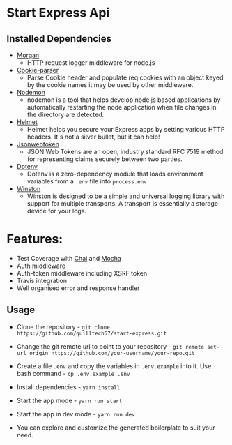# Start Express Api

## Installed Dependencies

- [Morgan](https://www.npmjs.com/package/morgan)
  - HTTP request logger middleware for node.js
- [Cookie-parser](https://www.npmjs.com/package/cookie-parser)
  - Parse Cookie header and populate req.cookies with an object keyed by the cookie names it may be used by other middleware.
- [Nodemon](https://www.npmjs.com/package/nodemon)
  - nodemon is a tool that helps develop node.js based applications by automatically restarting the node application when file changes in the directory are detected.
- [Helmet](https://www.npmjs.com/package/helmet)
  - Helmet helps you secure your Express apps by setting various HTTP headers. It's not a silver bullet, but it can help!
- [Jsonwebtoken](https://www.npmjs.com/package/jsonwebtoken)
  - JSON Web Tokens are an open, industry standard RFC 7519 method for representing claims securely between two parties.
- [Dotenv](https://www.npmjs.com/package/dotenv)
  - Dotenv is a zero-dependency module that loads environment variables from a `.env` file into `process.env`
- [Winston](https://www.npmjs.com/package/winston)
  - Winston is designed to be a simple and universal logging library with support for multiple transports. A transport is essentially a storage device for your logs.

# Features:

- Test Coverage with [Chai](https://https://www.chaijs.com/) and [Mocha](https://www.mochajs.org/)
- Auth middleware
- Auth-token middleware including XSRF token
- Travis integration
- Well organised error and response handler

## Usage

- Clone the repository - `git clone https://github.com/quilltech57/start-express.git`
- Change the git remote url to point to your repository - `git remote set-url origin https://github.com/your-username/your-repo.git`
- Create a file `.env` and copy the variables in `.env.example` into it. Use bash command - `cp .env.example .env`

- Install dependencies - `yarn install`
- Start the app mode - `yarn run start`
- Start the app in dev mode - `yarn run dev`
- You can explore and customize the generated boilerplate to suit your need.
